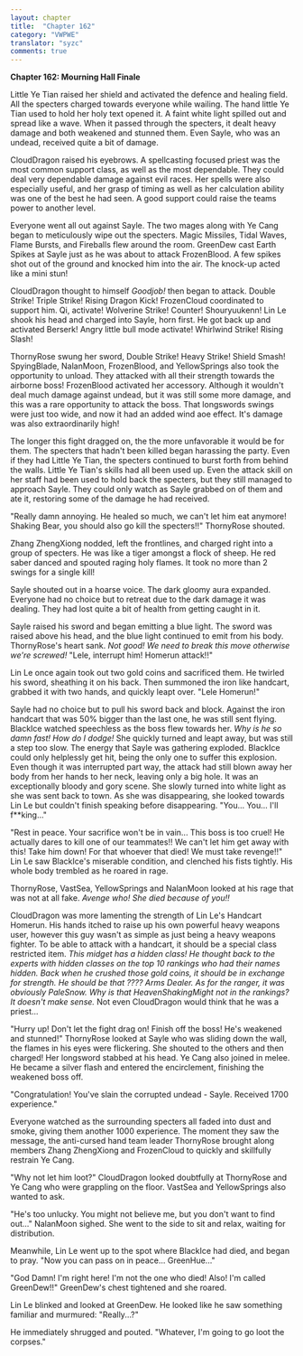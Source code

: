 ```yaml
---
layout: chapter
title:  "Chapter 162"
category: "VWPWE"
translator: "syzc"
comments: true
---
```


**Chapter 162: Mourning Hall Finale**

Little Ye Tian raised her shield and activated the defence and healing field. All the specters charged towards everyone while wailing. The hand little Ye Tian used to hold her holy text opened it. A faint white light spilled out and spread like a wave. When it passed through the specters, it dealt heavy damage and both weakened and stunned them. Even Sayle, who was an undead, received quite a bit of damage.

CloudDragon raised his eyebrows. A spellcasting focused priest was the most common support class, as well as the most dependable. They could deal very dependable damage against evil races. Her spells were also especially useful, and her grasp of timing as well as her calculation ability was one of the best he had seen. A good support could raise the teams power to another level.

Everyone went all out against Sayle. The two mages along with Ye Cang began to meticulously wipe out the specters. Magic Missiles, Tidal Waves, Flame Bursts, and Fireballs flew around the room. GreenDew cast Earth Spikes at Sayle just as he was about to attack FrozenBlood. A few spikes shot out of the ground and knocked him into the air. The knock-up acted like a mini stun!

CloudDragon thought to himself *Goodjob!* then began to attack. Double Strike! Triple Strike! Rising Dragon Kick! FrozenCloud coordinated to support him. Qi, activate! Wolverine Strike! Counter! Shouryuukenn! Lin Le shook his head and charged into Sayle, horn first. He got back up and activated Berserk! Angry little bull mode activate! Whirlwind Strike! Rising Slash!

ThornyRose swung her sword, Double Strike! Heavy Strike! Shield Smash! SpyingBlade, NalanMoon, FrozenBlood, and YellowSprings also took the opportunity to unload. They attacked with all their strength towards the airborne boss! FrozenBlood activated her accessory. Although it wouldn't deal much damage against undead, but it was still some more damage, and this was a rare opportunity to attack the boss. That longswords swings were just too wide, and now it had an added wind aoe effect. It's damage was also extraordinarily high!

The longer this fight dragged on, the the more unfavorable it would be for them. The specters that hadn't been killed began harassing the party. Even if they had Little Ye Tian, the specters continued to burst forth from behind the walls. Little Ye Tian's skills had all been used up. Even the attack skill on her staff had been used to hold back the specters, but they still managed to approach Sayle. They could only watch as Sayle grabbed on of them and ate it, restoring some of the damage he had received.

"Really damn annoying. He healed so much, we can't let him eat anymore! Shaking Bear, you should also go kill the specters!!" ThornyRose shouted.

Zhang ZhengXiong nodded, left the frontlines, and charged right into a group of specters. He was like a tiger amongst a flock of sheep. He red saber danced and spouted raging holy flames. It took no more than 2 swings for a single kill!

Sayle shouted out in a hoarse voice. The dark gloomy aura expanded. Everyone had no choice but to retreat due to the dark damage it was dealing. They had lost quite a bit of health from getting caught in it.

Sayle raised his sword and began emitting a blue light. The sword was raised above his head, and the blue light continued to emit from his body. ThornyRose's heart sank. *Not good! We need to break this move otherwise we're screwed!* "Lele, interrupt him! Homerun attack!!"

Lin Le once again took out two gold coins and sacrificed them. He twirled his sword, sheathing it on his back. Then summoned the iron like handcart, grabbed it with two hands, and quickly leapt over. "Lele Homerun!"

Sayle had no choice but to pull his sword back and block. Against the iron handcart that was 50% bigger than the last one, he was still sent flying. BlackIce watched speechless as the boss flew towards her. *Why is he so damn fast! How do I dodge!* She quickly turned and leapt away, but was still a step too slow. The energy that Sayle was gathering exploded. BlackIce could only helplessly get hit, being the only one to suffer this explosion. Even though it was interrupted part way, the attack had still blown away her body from her hands to her neck, leaving only a big hole. It was an exceptionally bloody and gory scene. She slowly turned into white light as she was sent back to town. As she was disappearing, she looked towards Lin Le but couldn't finish speaking before disappearing. "You... You... I'll f\*\*king..."

"Rest in peace. Your sacrifice won't be in vain... This boss is too cruel! He actually dares to kill one of our teammates!! We can't let him get away with this! Take him down! For that whoever that died! We must take revenge!!" Lin Le saw BlackIce's miserable condition, and clenched his fists tightly. His whole body trembled as he roared in rage.

ThornyRose, VastSea, YellowSprings and NalanMoon looked at his rage that was not at all fake. *Avenge who! She died because of you!!*

CloudDragon was more lamenting the strength of Lin Le's Handcart Homerun. His hands itched to raise up his own powerful heavy weapons user, however this guy wasn't as simple as just being a heavy weapons fighter. To be able to attack with a handcart, it should be a special class restricted item. *This midget has a hidden class! He thought back to the experts with hidden classes on the top 10 rankings who had their names hidden. Back when he crushed those gold coins, it should be in exchange for strength. He should be that ???? Arms Dealer. As for the ranger, it was obviously PaleSnow. Why is that HeavenShakingMight not in the rankings? It doesn't make sense.* Not even CloudDragon would think that he was a priest...

"Hurry up! Don't let the fight drag on! Finish off the boss! He's weakened and stunned!" ThornyRose looked at Sayle who was sliding down the wall, the flames in his eyes were flickering. She shouted to the others and then charged! Her longsword stabbed at his head. Ye Cang also joined in melee. He became a silver flash and entered the encirclement, finishing the weakened boss off.

"Congratulation! You've slain the corrupted undead - Sayle. Received 1700 experience."

Everyone watched as the surrounding specters all faded into dust and smoke, giving them another 1000 experience. The moment they saw the message, the anti-cursed hand team leader ThornyRose brought along members Zhang ZhengXiong and FrozenCloud to quickly and skillfully restrain Ye Cang.

"Why not let him loot?" CloudDragon looked doubtfully at ThornyRose and Ye Cang who were grappling on the floor. VastSea and YellowSprings also wanted to ask. 

"He's too unlucky. You might not believe me, but you don't want to find out..." NalanMoon sighed. She went to the side to sit and relax, waiting for distribution.

Meanwhile, Lin Le went up to the spot where BlackIce had died, and began to pray. "Now you can pass on in peace... GreenHue..."

"God Damn! I'm right here! I'm not the one who died! Also! I'm called GreenDew!!" GreenDew's chest tightened and she roared.

Lin Le blinked and looked at GreenDew. He looked like he saw something familiar and murmured: "Really...?"

He immediately shrugged and pouted. "Whatever, I'm going to go loot the corpses."
